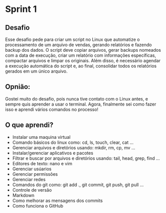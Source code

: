 # Sprint 1
## Desafio
Esse desafio pede para criar um script no Linux que automatize o processamento de um arquivo de vendas, gerando relatórios e fazendo backup dos dados. O script deve copiar arquivos, gerar backups nomeados com a data de execução, criar um relatório com informações específicas, compactar arquivos e limpar os originais. Além disso, é necessário agendar a execução automática do script e, ao final, consolidar todos os relatórios gerados em um único arquivo.

## Opnião:
Gostei muito do desafio, pois nunca tive contato com o Linux antes, e sempre quis aprender a usar o terminal. Agora, finalmente sei como fazer isso e aprendi vários comandos no processo!

## O que aprendi?
* Instalar uma maquina virtual 
* Comando básicos do linux como: cd, ls, touch, clear, cat ...
* Gerenciar arquivos e diretórios usando: mkdir, rm, cp, mv ...
* Instalar/gerenciar aplicativos e pacotes
* Filtrar e buscar por arquivos e diretórios usando: tail, head, grep, find ...
* Editores de texto: nano e vim
* Gerenciar usúarios 
* Gerenciar permissões
* Gerenciar redes 
* Comandos do git como: git add ., git commit, git push, git pull ...
* Controle de versão 
* Markdown 
* Como melhorar as mensagens dos commits 
* Como funciona o GitHub

